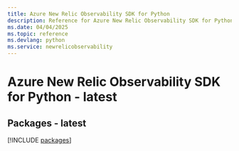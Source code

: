 ```yaml
---
title: Azure New Relic Observability SDK for Python
description: Reference for Azure New Relic Observability SDK for Python
ms.date: 04/04/2025
ms.topic: reference
ms.devlang: python
ms.service: newrelicobservability
---
```

# Azure New Relic Observability SDK for Python - latest
## Packages - latest
[!INCLUDE [packages](new-relic-observability-index.md)]